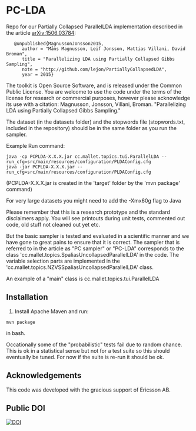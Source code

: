 PC-LDA
=====
Repo for our Partially Collapsed ParallelLDA implementation described in the article [arXiv:1506.03784](http://arxiv.org/abs/1506.03784 "arXiv:1506.03784"): 

```
   @unpublished{MagnussonJonsson2015,
      author = "Måns Magnusson, Leif Jonsson, Mattias Villani, David Broman",
      title = "Parallelizing LDA using Partially Collapsed Gibbs Sampling",
      note = "http://github.com/lejon/PartiallyCollapsedLDA",
      year = 2015}
```

The toolkit is Open Source Software, and is released under the Common Public License. You are welcome to use the code under the terms of the license for research or commercial purposes, however please acknowledge its use with a citation:
  Magnusson, Jonsson, Villani, Broman.  "Parallelizing LDA using Partially Collapsed Gibbs Sampling."

The dataset (in the datasets folder) and the stopwords file (stopwords.txt, included in the repository) should be in the same folder as you run the sampler.

Example Run command:
```
java -cp PCPLDA-X.X.X.jar cc.mallet.topics.tui.ParallelLDA --run_cfg=src/main/resources/configuration/PLDAConfig.cfg
java -jar PCPLDA-X.X.X.jar --run_cfg=src/main/resources/configuration/PLDAConfig.cfg
```

(PCPLDA-X.X.X.jar is created in the 'target' folder by the 'mvn package' command)

For very large datasets you might need to add the -Xmx60g flag to Java

Please remember that this is a research prototype and the standard disclaimers apply.
You will see printouts during unit tests, commented out code, old stuff not cleaned out yet etc.
 
But the basic sampler is tested and evaluated in a scientific manner and we have gone to great pains to ensure that it is correct.
The sampler that is referred to in the article as "PC sampler" or "PC-LDA" corresponds to the class 'cc.mallet.topics.SpaliasUncollapsedParallelLDA' in the code. The variable selection parts are implemented in the 'cc.mallet.topics.NZVSSpaliasUncollapsedParallelLDA' class.

An example of a "main" class is cc.mallet.topics.tui.ParallelLDA

## Installation

1. Install Apache Maven and run:

```mvn package```

in bash.

Occationally some of the "probabilistic" tests fail due to random chance. This is ok in a statistical sense but not for a test suite so this should eventually be tuned. For now if the suite is re-run it should be ok.

## Acknowledgements

This code was developed with the gracious support of Ericsson AB.

## Public DOI
[![DOI](https://zenodo.org/badge/13374/lejon/PartiallyCollapsedLDA.svg)](http://dx.doi.org/10.5281/zenodo.18102)

